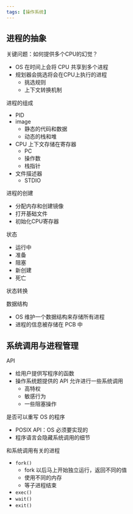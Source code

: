 ```yaml
---
tags: [操作系统]
---
```




## 进程的抽象



关键问题：如何提供多个CPU的幻觉？

- OS 在时间上会将 CPU 共享到多个进程
- 规划器会挑选将会在CPU上执行的进程
  - 挑选规则
  - 上下文转换机制



进程的组成

- PID
- image
  - 静态的代码和数据
  - 动态的栈和堆
- CPU 上下文存储在寄存器
  - PC
  - 操作数
  - 栈指针
- 文件描述器
  - STDIO



进程的创建

- 分配内存和创建镜像
- 打开基础文件
- 初始化CPU寄存器



状态

- 运行中
- 准备
- 阻塞
- 新创建
- 死亡



状态转换



数据结构

- OS 维护一个数据结构来存储所有进程
- 进程的信息被存储在 PCB 中



## 系统调用与进程管理



API

- 给用户提供写程序的函数
- 操作系统题提供的 API 允许进行一些系统调用
  - 高特权
  - 敏感行为
  - 一些阻塞操作



是否可以重写 OS 的程序

- POSIX API：OS 必须要实现的
- 程序语言会隐藏系统调用的细节



和系统调用有关的进程

- `fork()`
  - fork 以后马上开始独立运行，返回不同的值
  - 使用不同的内存
  - 等子进程结束
- `exec()`
- `wait()`
- `exit()`



 
